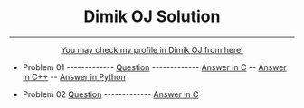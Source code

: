 <h1 align="center">Dimik OJ Solution </h1>

<hr>

<div align="center">

[You may check my profile in Dimik OJ from here!](https://dimikoj.com/users/5231/FBA)

</div>

 
- Problem 01 ------------- [Question](https://github.com/FahimFBA/dimikoj-solve/blob/main/Problem%2001/Question.md) ------------- [Answer in C](https://github.com/FahimFBA/dimikoj-solve/blob/main/Problem%2001/solve.c) -- [Answer in C++](https://github.com/FahimFBA/dimikoj-solve/blob/main/Problem%2001/solve.cpp) -- [Answer in Python](https://github.com/FahimFBA/dimikoj-solve/blob/main/Problem%2001/solve.py)

- Problem 02 [Question](https://github.com/FahimFBA/dimikoj-solve/blob/main/Problem%2002/Question.md) ------------- [Answer in C](https://github.com/FahimFBA/dimikoj-solve/blob/main/Problem%2002/solve.c)